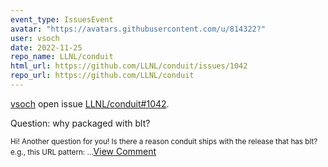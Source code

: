 ```yaml
---
event_type: IssuesEvent
avatar: "https://avatars.githubusercontent.com/u/814322?"
user: vsoch
date: 2022-11-25
repo_name: LLNL/conduit
html_url: https://github.com/LLNL/conduit/issues/1042
repo_url: https://github.com/LLNL/conduit
---
```


<a href='https://github.com/vsoch' target='_blank'>vsoch</a> open issue <a href='https://github.com/LLNL/conduit/issues/1042' target='_blank'>LLNL/conduit#1042</a>.

<p>Question: why packaged with blt?</p><small>Hi! Another question for you! Is there a reason conduit ships with the release that has blt? e.g., this URL pattern:...</small><a href='https://github.com/LLNL/conduit/issues/1042' target='_blank'>View Comment</a>
